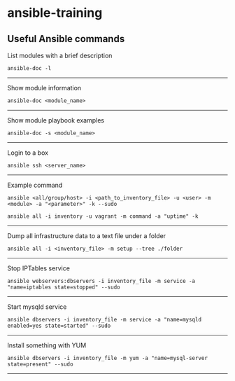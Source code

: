 # ansible-training
<h2>Useful Ansible commands</h2>

List modules with a brief description

`ansible-doc -l`

---

Show module information

`ansible-doc <module_name>`

---

Show module playbook examples

`ansible-doc -s <module_name>`

---

Login to a box

`ansible ssh <server_name>`

---

Example command

`ansible <all/group/host> -i <path_to_inventory_file> -u <user> -m <module> -a "<parameter>" -k --sudo`

`ansible all -i inventory -u vagrant -m command -a "uptime" -k`

---

Dump all infrastructure data to a text file under a folder

`ansible all -i <inventory_file> -m setup --tree ./folder`

---

Stop IPTables service

`ansible webservers:dbservers -i inventory_file -m service -a "name=iptables state=stopped" --sudo`

---

Start mysqld service

`ansible dbservers -i inventory_file -m service -a "name=mysqld enabled=yes state=started" --sudo`

---

Install something with YUM

`ansible dbservers -i inventory_file -m yum -a "name=mysql-server state=present" --sudo`

---
